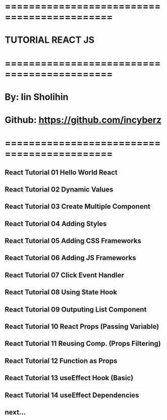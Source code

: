 # ============================================
# TUTORIAL REACT JS #
# ============================================
# By: Iin Sholihin #
# Github: https://github.com/incyberz
# ============================================
## React Tutorial 01 Hello World React
## React Tutorial 02 Dynamic Values
## React Tutorial 03 Create Multiple Component
## React Tutorial 04 Adding Styles
## React Tutorial 05 Adding CSS Frameworks
## React Tutorial 06 Adding JS Frameworks
## React Tutorial 07 Click Event Handler
## React Tutorial 08 Using State Hook
## React Tutorial 09 Outputing List Component
## React Tutorial 10 React Props (Passing Variable)
## React Tutorial 11 Reusing Comp. (Props Filtering)
## React Tutorial 12 Function as Props
## React Tutorial 13 useEffect Hook (Basic)
## React Tutorial 14 useEffect Dependencies <current>
## next...


